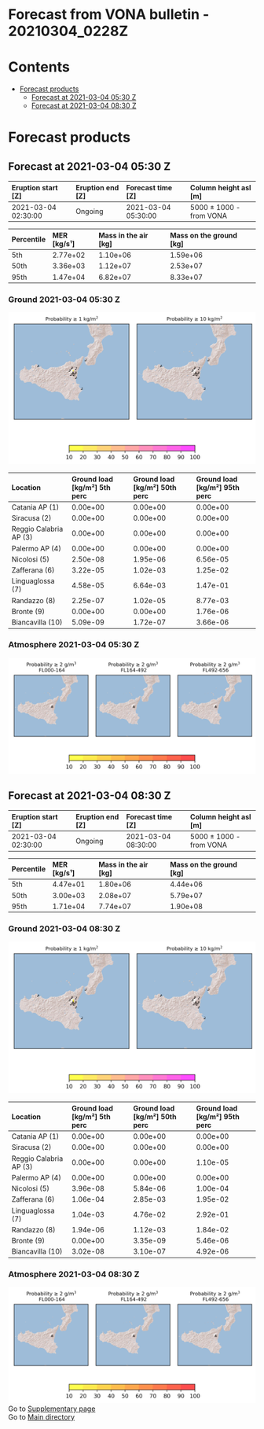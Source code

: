 
Forecast from VONA bulletin - 20210304_0228Z
============================================

Contents
========

* [Forecast products](#forecast-products)
	* [Forecast at 2021-03-04 05:30 Z](#forecast-at-2021-03-04-0530-z)
	* [Forecast at 2021-03-04 08:30 Z](#forecast-at-2021-03-04-0830-z)

# Forecast products

## Forecast at 2021-03-04 05:30 Z
  

|Eruption start [Z]|Eruption end [Z]|Forecast time [Z]|Column height asl [m]|
| :--- | :--- | :--- | :--- |
|2021-03-04 02:30:00|Ongoing|2021-03-04 05:30:00|5000 ± 1000 - from VONA|
  
  

|Percentile|MER [kg/s¹]|Mass in the air [kg]|Mass on the ground [kg]|
| :--- | :--- | :--- | :--- |
|5th|2.77e+02|1.10e+06|1.59e+06|
|50th|3.36e+03|1.12e+07|2.53e+07|
|95th|1.47e+04|6.82e+07|8.33e+07|
  

### Ground 2021-03-04 05:30 Z
  
![](./figures/probability_grd_2021_03_04_0530_scenario_1.png)  
  
  
  
  
  
  
  
  
  

|Location|Ground load [kg/m²] 5th perc|Ground load [kg/m²] 50th perc|Ground load [kg/m²] 95th perc|
| :--- | :--- | :--- | :--- |
|Catania AP (1)|0.00e+00|0.00e+00|0.00e+00|
|Siracusa (2)|0.00e+00|0.00e+00|0.00e+00|
|Reggio Calabria AP (3)|0.00e+00|0.00e+00|0.00e+00|
|Palermo AP (4)|0.00e+00|0.00e+00|0.00e+00|
|Nicolosi (5)|2.50e-08|1.95e-06|6.56e-05|
|Zafferana (6)|3.22e-05|1.02e-03|1.25e-02|
|Linguaglossa (7)|4.58e-05|6.64e-03|1.47e-01|
|Randazzo (8)|2.25e-07|1.02e-05|8.77e-03|
|Bronte (9)|0.00e+00|0.00e+00|1.76e-06|
|Biancavilla (10)|5.09e-09|1.72e-07|3.66e-06|
  

### Atmosphere 2021-03-04 05:30 Z
  
![](./figures/probability_air_2021_03_04_0530_scenario_1_conclev_2.png)
## Forecast at 2021-03-04 08:30 Z
  

|Eruption start [Z]|Eruption end [Z]|Forecast time [Z]|Column height asl [m]|
| :--- | :--- | :--- | :--- |
|2021-03-04 02:30:00|Ongoing|2021-03-04 08:30:00|5000 ± 1000 - from VONA|
  
  

|Percentile|MER [kg/s¹]|Mass in the air [kg]|Mass on the ground [kg]|
| :--- | :--- | :--- | :--- |
|5th|4.47e+01|1.80e+06|4.44e+06|
|50th|3.00e+03|2.08e+07|5.79e+07|
|95th|1.71e+04|7.74e+07|1.90e+08|
  

### Ground 2021-03-04 08:30 Z
  
![](./figures/probability_grd_2021_03_04_0830_scenario_1.png)  
  
  
  
  
  
  
  
  
  

|Location|Ground load [kg/m²] 5th perc|Ground load [kg/m²] 50th perc|Ground load [kg/m²] 95th perc|
| :--- | :--- | :--- | :--- |
|Catania AP (1)|0.00e+00|0.00e+00|0.00e+00|
|Siracusa (2)|0.00e+00|0.00e+00|0.00e+00|
|Reggio Calabria AP (3)|0.00e+00|0.00e+00|1.10e-05|
|Palermo AP (4)|0.00e+00|0.00e+00|0.00e+00|
|Nicolosi (5)|3.96e-08|5.84e-06|1.00e-04|
|Zafferana (6)|1.06e-04|2.85e-03|1.95e-02|
|Linguaglossa (7)|1.04e-03|4.76e-02|2.92e-01|
|Randazzo (8)|1.94e-06|1.12e-03|1.84e-02|
|Bronte (9)|0.00e+00|3.35e-09|5.46e-06|
|Biancavilla (10)|3.02e-08|3.10e-07|4.92e-06|
  

### Atmosphere 2021-03-04 08:30 Z
  
![](./figures/probability_air_2021_03_04_0830_scenario_1_conclev_2.png)  
Go to [Supplementary page](Supplementary_page.md)  
Go to [Main directory](https://github.com/federicapardini/Real_time_ash_forecast)